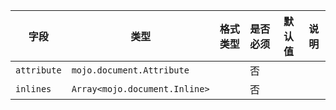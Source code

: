 | 字段 | 类型 | 格式类型 | 是否必须 | 默认值 | 说明 |
|---|---|---|---|---|---|
| `attribute` | `mojo.document.Attribute` |  | 否 |  |
| `inlines` | `Array<mojo.document.Inline>` |  | 否 |  |
